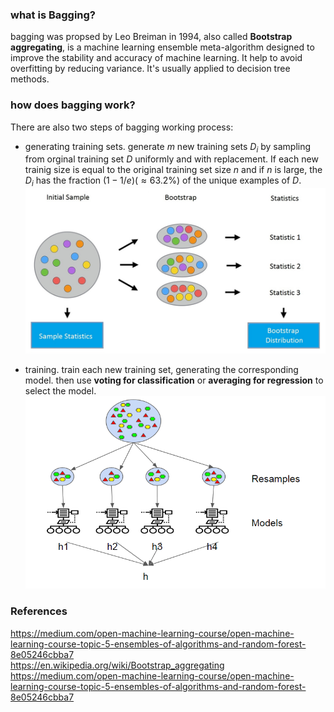 
### what is Bagging?
bagging was propsed by Leo Breiman in 1994, also called **Bootstrap aggregating**, is a machine learning ensemble meta-algorithm designed to improve the stability and accuracy of machine learning. It help to avoid overfitting by reducing variance. It's usually applied to decision tree methods.

### how does bagging work?
There are also two steps of bagging working process:

 * generating training sets. generate $m$ new training sets $D _ { i }$ by sampling from orginal training set $D$ uniformly and with replacement. If each new trainig size is equal to the original training set size $n$ and if $n$ is large, the $D _ {i}$ has the fraction  $( 1 - 1 / e ) ( \approx 63.2 \% )$ of the unique examples of $D$.
![bagging.png](./resources/bagging.png)

 * training. train each new training set, generating the corresponding model. then use **voting for classification** or **averaging for regression** to select the model.
![bagging0.png](./resources/bagging0.png)

### References
https://medium.com/open-machine-learning-course/open-machine-learning-course-topic-5-ensembles-of-algorithms-and-random-forest-8e05246cbba7 <br>
https://en.wikipedia.org/wiki/Bootstrap_aggregating<br>
https://medium.com/open-machine-learning-course/open-machine-learning-course-topic-5-ensembles-of-algorithms-and-random-forest-8e05246cbba7<br>
